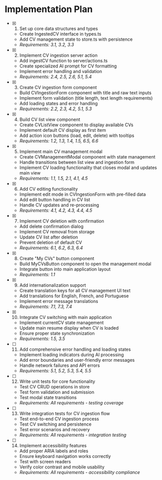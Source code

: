 # Implementation Plan

- [x] 1. Set up core data structures and types
  - Create IngestedCV interface in types.ts
  - Add CV management state to store.ts with persistence
  - _Requirements: 3.1, 3.2, 3.3_

- [x] 2. Implement CV ingestion server action
  - Add ingestCV function to server/actions.ts
  - Create specialized AI prompt for CV formatting
  - Implement error handling and validation
  - _Requirements: 2.4, 2.5, 2.6, 5.1, 5.4_

- [x] 3. Create CV ingestion form component
  - Build CVIngestionForm component with title and raw text inputs
  - Implement form validation (title length, text length requirements)
  - Add loading states and error handling
  - _Requirements: 2.2, 2.3, 4.2, 5.1, 5.3_

- [x] 4. Build CV list view component
  - Create CVListView component to display available CVs
  - Implement default CV display as first item
  - Add action icon buttons (load, edit, delete) with tooltips
  - _Requirements: 1.2, 1.3, 1.4, 1.5, 6.5, 6.6_

- [x] 5. Implement main CV management modal
  - Create CVManagementModal component with state management
  - Handle transitions between list view and ingestion form
  - Implement CV loading functionality that closes modal and updates main view
  - _Requirements: 1.1, 1.5, 2.1, 4.1, 4.5_

- [x] 6. Add CV editing functionality
  - Implement edit mode in CVIngestionForm with pre-filled data
  - Add edit button handling in CV list
  - Handle CV updates and re-processing
  - _Requirements: 4.1, 4.2, 4.3, 4.4, 4.5_

- [x] 7. Implement CV deletion with confirmation
  - Add delete confirmation dialog
  - Implement CV removal from storage
  - Update CV list after deletion
  - Prevent deletion of default CV
  - _Requirements: 6.1, 6.2, 6.3, 6.4_

- [x] 8. Create "My CVs" button component
  - Build MyCVsButton component to open the management modal
  - Integrate button into main application layout
  - _Requirements: 1.1_

- [x] 9. Add internationalization support
  - Create translation keys for all CV management UI text
  - Add translations for English, French, and Portuguese
  - Implement error message translations
  - _Requirements: 7.1, 7.3, 7.4_

- [x] 10. Integrate CV switching with main application
  - Implement currentCV state management
  - Update main resume display when CV is loaded
  - Ensure proper state synchronization
  - _Requirements: 1.5, 3.5_

- [ ] 11. Add comprehensive error handling and loading states
  - Implement loading indicators during AI processing
  - Add error boundaries and user-friendly error messages
  - Handle network failures and API errors
  - _Requirements: 5.1, 5.2, 5.3, 5.4, 5.5_

- [ ] 12. Write unit tests for core functionality
  - Test CV CRUD operations in store
  - Test form validation and submission
  - Test modal state transitions
  - _Requirements: All requirements - testing coverage_

- [ ] 13. Write integration tests for CV ingestion flow
  - Test end-to-end CV ingestion process
  - Test CV switching and persistence
  - Test error scenarios and recovery
  - _Requirements: All requirements - integration testing_

- [ ] 14. Implement accessibility features
  - Add proper ARIA labels and roles
  - Ensure keyboard navigation works correctly
  - Test with screen readers
  - Verify color contrast and mobile usability
  - _Requirements: All requirements - accessibility compliance_